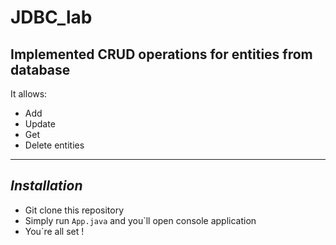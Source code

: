 # JDBC_lab

## Implemented CRUD operations for entities from database

It allows:
- Add 
- Update
- Get
- Delete entities

---

## *Installation*
+ Git clone this repository
+ Simply run `App.java` and you`ll open console application
+ You`re all set !